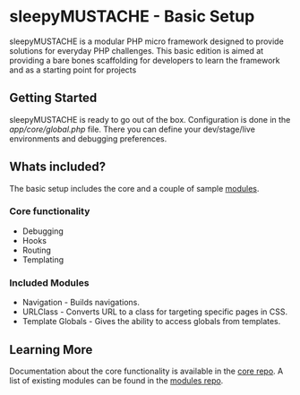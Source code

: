sleepyMUSTACHE - Basic Setup
===============================================================================

sleepyMUSTACHE is a modular PHP micro framework designed to provide solutions for everyday PHP challenges. This basic edition is aimed at providing a bare bones scaffolding for developers to learn the framework and as a starting point for projects

Getting Started
-------------------------------------------------------------------------------
sleepyMUSTACHE is ready to go out of the box. Configuration is done in the *app/core/global.php* file. There you can define your dev/stage/live environments and debugging preferences.

Whats included?
-------------------------------------------------------------------------------
The basic setup includes the core and a couple of sample [modules](https://github.com/sleepymustache/modules).

### Core functionality

* Debugging
* Hooks
* Routing
* Templating


### Included Modules

* Navigation - Builds navigations.
* URLClass - Converts URL to a class for targeting specific pages in CSS.
* Template Globals - Gives the ability to access globals from templates.

Learning More
-------------------------------------------------------------------------------
Documentation about the core functionality is available in the [core repo](https://github.com/sleepymustache/core). A list of existing modules can be found in the [modules repo](https://github.com/sleepymustache/modules).